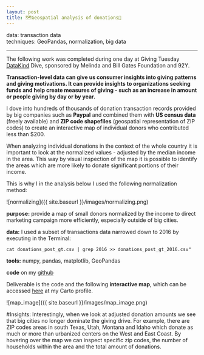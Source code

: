 ```yaml
---
layout: post
title: 🗺️Geospatial analysis of donations💸  
---
```

data: transaction data  
techniques: GeoPandas, normalization, big data   

---

The following work was completed during one day at Giving Tuesday [DataKind](http://www.datakind.org) Dive, sponsored by Melinda and Bill Gates Foundation and 92Y.

**Transaction-level data can give us consumer insights into giving patterns and giving motivations.  It can  provide insights to organizations seeking funds and help create measures of giving - such as an increase in amount or people giving by day or by year.**  

I dove into hundreds of thousands of donation transaction records provided by big companies such as **Paypal** and combined them with **US census data** (freely available) and **ZIP code shapefiles** (geospatial representation of ZIP codes) to create an interactive map of individual donors who contributed less than $200.

When analyzing individual donations in the context of the whole country it is important to look at the normalized values - adjusted by the median income in the area. This way by visual inspection of the map it is possible to identify the areas which are more likely to donate significant portions of their income. 

This is why I in the analysis below I used the following normalization method:

![normalizing]({{ site.baseurl }}/images/normalizing.png)

**purpose:** provide a map of small donors normalized by the income to direct marketing campaign more efficiently, especially outside of big cities.

**data:** I used a subset of transactions data narrowed down to 2016 by executing in the Terminal:

    cat donations_post_gt.csv | grep 2016 >> donations_post_gt_2016.csv" 

**tools:** numpy, pandas, matplotlib, GeoPandas

**code** on my [github](https://github.com/zuzannna/-GivingTuesday)


Deliverable is the code and the following **interactive map**, which can be accessed [here](https://zuzanna.carto.com/viz/999bdc1a-01c1-11e7-9bf4-0e3ff518bd15/map) at my Carto profile.  

![map_image]({{ site.baseurl }}/images/map_image.png)

#Insights:
Interestingly, when we look at adjusted donation amounts we see that big cities no longer dominate the giving drive. For example, there are ZIP codes areas in south Texas, Utah, Montana and Idaho which donate as much or more than urbanized centers on the West and East Coast. By hovering over the map we can inspect specific zip codes, the number of households within the area and the total amount of donations.

